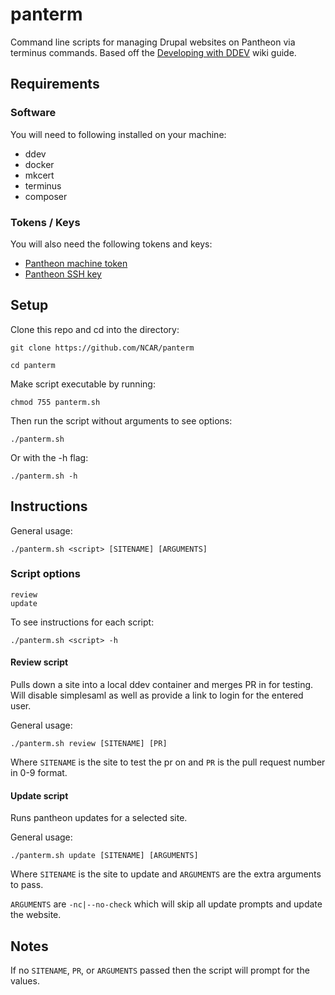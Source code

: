 # panterm
Command line scripts for managing Drupal websites on Pantheon via terminus commands. Based off the [Developing with DDEV](https://wiki.ucar.edu/display/WED/Developing+with+DDEV) wiki guide.



## Requirements
### Software
You will need to following installed on your machine:
- ddev
- docker
- mkcert
- terminus
- composer

### Tokens / Keys
You will also need the following tokens and keys:
- [Pantheon machine token](https://docs.pantheon.io/machine-tokens)
- [Pantheon SSH key](https://docs.pantheon.io/ssh-keys)



## Setup
Clone this repo and cd into the directory:

``git clone https://github.com/NCAR/panterm``

``cd panterm``

Make script executable by running:

``chmod 755 panterm.sh``

Then run the script without arguments to see options:

``./panterm.sh``

Or with the -h flag:

``./panterm.sh -h``



## Instructions
General usage:

``./panterm.sh <script> [SITENAME] [ARGUMENTS]``

### Script options
```
review
update
```

To see instructions for each script:

``./panterm.sh <script> -h``

#### Review script
Pulls down a site into a local ddev container and merges PR in for testing. Will disable simplesaml as well as provide a link to login for the entered user.

General usage:

``./panterm.sh review [SITENAME] [PR]``

Where ``SITENAME`` is the site to test the pr on and ``PR`` is the pull request number in 0-9 format.

#### Update script
Runs pantheon updates for a selected site.

General usage:

``./panterm.sh update [SITENAME] [ARGUMENTS]``

Where ``SITENAME`` is the site to update and ``ARGUMENTS`` are the extra arguments to pass.

``ARGUMENTS`` are ``-nc|--no-check`` which will skip all update prompts and update the website.



## Notes
If no ``SITENAME``, ``PR``, or ``ARGUMENTS`` passed then the script will prompt for the values.
